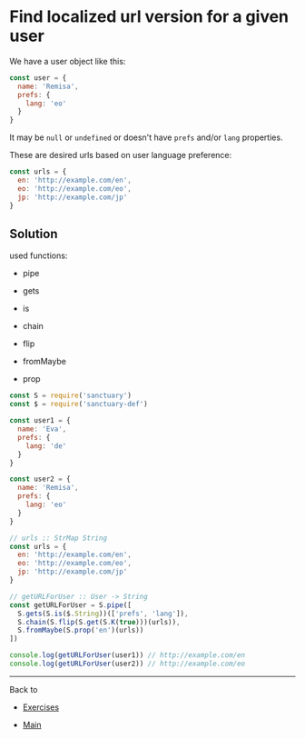 # Find localized url version for a given user

We have a user object like this:

```js
const user = {
  name: 'Remisa',
  prefs: {
    lang: 'eo'
  }
}
```

It may be `null` or `undefined` or doesn't have `prefs` and/or `lang` properties.

These are desired urls based on user language preference:

```js
const urls = {
  en: 'http://example.com/en',
  eo: 'http://example.com/eo',
  jp: 'http://example.com/jp'
}
```

## Solution

used functions:

- pipe

- gets

- is

- chain

- flip

- fromMaybe

- prop

```js
const S = require('sanctuary')
const $ = require('sanctuary-def')

const user1 = {
  name: 'Eva',
  prefs: {
    lang: 'de'
  }
}

const user2 = {
  name: 'Remisa',
  prefs: {
    lang: 'eo'
  }
}

// urls :: StrMap String
const urls = {
  en: 'http://example.com/en',
  eo: 'http://example.com/eo',
  jp: 'http://example.com/jp'
}

// getURLForUser :: User -> String
const getURLForUser = S.pipe([
  S.gets(S.is($.String))(['prefs', 'lang']),
  S.chain(S.flip(S.get(S.K(true)))(urls)),
  S.fromMaybe(S.prop('en')(urls))
])

console.log(getURLForUser(user1)) // http://example.com/en
console.log(getURLForUser(user2)) // http://example.com/eo
```

----------

Back to

- [Exercises](README.md)

- [Main](../../README.md)